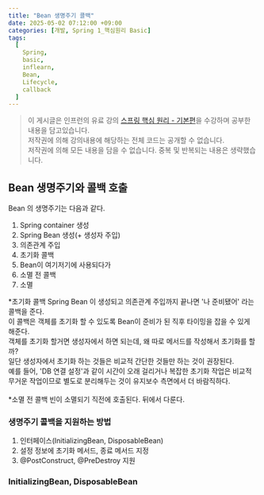 ```yaml
---
title: "Bean 생명주기 콜백"
date: 2025-05-02 07:12:00 +09:00
categories: [개발, Spring 1_핵심원리 Basic]
tags:
  [
    Spring,
    basic,
    inflearn,
    Bean,
    Lifecycle,
    callback
  ]
---
```


> 이 게시글은 인프런의 유료 강의 [스프링 핵심 원리 - 기본편](https://www.inflearn.com/course/%EC%8A%A4%ED%94%84%EB%A7%81-%ED%95%B5%EC%8B%AC-%EC%9B%90%EB%A6%AC-%EA%B8%B0%EB%B3%B8%ED%8E%B8)을 수강하며 공부한 내용을 담고있습니다.<br>
> 저작권에 의해 강의내용에 해당하는 전체 코드는 공개할 수 없습니다. <br>
> 저작권에 의해 모든 내용을 담을 수 없습니다. 중복 및 반복되는 내용은 생략했습니다.<br>

## Bean 생명주기와 콜백 호출
Bean 의 생명주기는 다음과 같다.<br>

1. Spring container 생성
2. Spring Bean 생성(+ 생성자 주입)
3. 의존관계 주입
4. 초기화 콜백
5. Bean이 여기저기에 사용되다가
6. 소멸 전 콜백
7. 소멸

*초기화 콜백
Spring Bean 이 생성되고 의존관계 주입까지 끝나면 '나 준비됐어' 라는 콜백을 준다.<br>
이 콜백은 객체를 초기화 할 수 있도록 Bean이 준비가 된 직후 타이밍을 잡을 수 있게 해준다.<br>
객체를 초기화 할거면 생성자에서 하면 되는데, 왜 따로 메서드를 작성해서 초기화를 할까?<br>
일단 생성자에서 초기화 하는 것들은 비교적 간단한 것들만 하는 것이 권장된다.<br>
예를 들어, 'DB 연결 설정'과 같이 시간이 오래 걸리거나 복잡한 초기화 작업은 비교적 무거운 작업이므로 별도로 분리해두는 것이 유지보수 측면에서 더 바람직하다.<br>
<br>
*소멸 전 콜백
빈이 소멸되기 직전에 호출된다. 뒤에서 다룬다.<br>

### 생명주기 콜백을 지원하는 방법

1. 인터페이스(InitializingBean, DisposableBean)
2. 설정 정보에 초기화 메서드, 종료 메서드 지정
3. @PostConstruct, @PreDestroy 지원

### InitializingBean, DisposableBean
